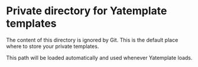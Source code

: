 # Private directory for Yatemplate templates

The content of this directory is ignored by Git. This is the default place
where to store your private templates.

This path will be loaded automatically and used whenever Yatemplate loads.

